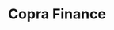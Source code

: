 ---
title: Copra Finance
category:
  - Defi
ApprovedOn: Q1 2024
externalUrl: "#"
type: Grant 
grantType: Project
---